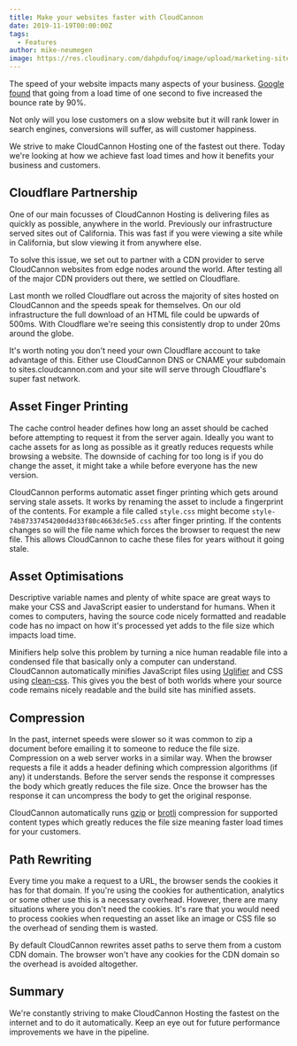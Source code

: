 ```yaml
---
title: Make your websites faster with CloudCannon
date: 2019-11-19T00:00:00Z
tags:
  - Features
author: mike-neumegen
image: https://res.cloudinary.com/dahpdufoq/image/upload/marketing-site/blog/uploads/blog-light-trail-of-traffic.jpg
---
```


The speed of your website impacts many aspects of your business. [Google found](https://www.thinkwithgoogle.com/marketing-resources/data-measurement/mobile-page-speed-new-industry-benchmarks/) that going from a load time of one second to five increased the bounce rate by 90%.

Not only will you lose customers on a slow website but it will rank lower in search engines, conversions will suffer, as will customer happiness.

We strive to make CloudCannon Hosting one of the fastest out there. Today we're looking at how we achieve fast load times and how it benefits your business and customers.

## Cloudflare Partnership

One of our main focusses of CloudCannon Hosting is delivering files as quickly as possible, anywhere in the world. Previously our infrastructure served sites out of California. This was fast if you were viewing a site while in California, but slow viewing it from anywhere else.

To solve this issue, we set out to partner with a CDN provider to serve CloudCannon websites from edge nodes around the world. After testing all of the major CDN providers out there, we settled on Cloudflare.

Last month we rolled Cloudflare out across the majority of sites hosted on CloudCannon and the speeds speak for themselves. On our old infrastructure the full download of an HTML file could be upwards of 500ms. With Cloudflare we're seeing this consistently drop to under 20ms around the globe.

It's worth noting you don't need your own Cloudflare account to take advantage of this. Either use CloudCannon DNS or CNAME your subdomain to sites.cloudcannon.com and your site will serve through Cloudflare's super fast network.

## Asset Finger Printing

The cache control header defines how long an asset should be cached before attempting to request it from the server again. Ideally you want to cache assets for as long as possible as it greatly reduces requests while browsing a website. The downside of caching for too long is if you do change the asset, it might take a while before everyone has the new version.

CloudCannon performs automatic asset finger printing which gets around serving stale assets. It works by renaming the asset to include a fingerprint of the contents. For example a file called `style.css` might become `style-74b87337454200d4d33f80c4663dc5e5.css` after finger printing. If the contents changes so will the file name which forces the browser to request the new file. This allows CloudCannon to cache these files for years without it going stale.

## Asset Optimisations

Descriptive variable names and plenty of white space are great ways to make your CSS and JavaScript easier to understand for humans. When it comes to computers, having the source code nicely formatted and readable code has no impact on how it's processed yet adds to the file size which impacts load time.

Minifiers help solve this problem by turning a nice human readable file into a condensed file that basically only a computer can understand. CloudCannon automatically minifies JavaScript files using [Uglifier](https://github.com/lautis/uglifier) and CSS using [clean-css](https://github.com/jakubpawlowicz/clean-css). This gives you the best of both worlds where your source code remains nicely readable and the build site has minified assets.

## Compression

In the past, internet speeds were slower so it was common to zip a document before emailing it to someone to reduce the file size. Compression on a web server works in a similar way. When the browser requests a file it adds a header defining which compression algorithms (if any) it understands. Before the server sends the response it compresses the body which greatly reduces the file size. Once the browser has the response it can uncompress the body to get the original response.

CloudCannon automatically runs [gzip](https://youtu.be/Mjab_aZsdxw) or [brotli](https://medium.com/oyotech/how-brotli-compression-gave-us-37-latency-improvement-14d41e50fee4) compression for supported content types which greatly reduces the file size meaning faster load times for your customers.

## Path Rewriting

Every time you make a request to a URL, the browser sends the cookies it has for that domain. If you're using the cookies for authentication, analytics or some other use this is a necessary overhead. However, there are many situations where you don't need the cookies. It's rare that you would need to process cookies when requesting an asset like an image or CSS file so the overhead of sending them is wasted.

By default CloudCannon rewrites asset paths to serve them from a custom CDN domain. The browser won't have any cookies for the CDN domain so the overhead is avoided altogether.

## Summary

We're constantly striving to make CloudCannon Hosting the fastest on the internet and to do it automatically. Keep an eye out for future performance improvements we have in the pipeline.